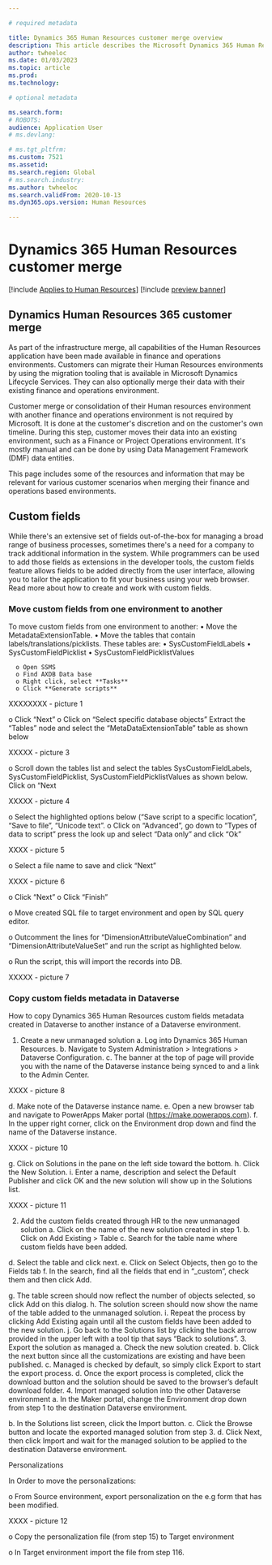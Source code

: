 ```yaml
---

# required metadata

title: Dynamics 365 Human Resources customer merge overview
description: This article describes the Microsoft Dynamics 365 Human Resources customer merge.
author: twheeloc
ms.date: 01/03/2023
ms.topic: article
ms.prod: 
ms.technology: 

# optional metadata

ms.search.form: 
# ROBOTS: 
audience: Application User
# ms.devlang: 

# ms.tgt_pltfrm: 
ms.custom: 7521
ms.assetid: 
ms.search.region: Global
# ms.search.industry: 
ms.author: twheeloc
ms.search.validFrom: 2020-10-13
ms.dyn365.ops.version: Human Resources

---
```

# Dynamics 365 Human Resources customer merge 

[!include [Applies to Human Resources](../includes/applies-to-hr.md)]
[!include [preview banner](../includes/preview-banner.md)]

## Dynamics Human Resources 365 customer merge

As part of the infrastructure merge, all capabilities of the Human Resources application have been made available in finance and operations environments. Customers can migrate their Human Resources environments by using the migration tooling that is available in Microsoft Dynamics Lifecycle Services. They can also optionally merge their data with their existing finance and operations environment.

Customer merge or consolidation of their Human resources environment with another finance and operations environment is not required by Microsoft. It is done at the customer's discretion and on the customer's own timeline. During this step, customer moves their data into an existing environment, such as a Finance or Project Operations environment. It's mostly manual and can be done by using Data Management Framework (DMF) data entities.

This page includes some of the resources and information that may be relevant for various customer scenarios when merging their finance and operations based environments. 

## Custom fields
While there's an extensive set of fields out-of-the-box for managing a broad range of business processes, sometimes there's a need for a company to track additional information in the system. While programmers can be used to add those fields as extensions in the developer tools, the custom fields feature allows fields to be added directly from the user interface, allowing you to tailor the application to fit your business using your web browser. Read more about how to create and work with custom fields. 

### Move custom fields from one environment to another
To move custom fields from one environment to another: 
•	Move the MetadataExtensionTable.
•	Move the tables that contain labels/translations/picklists. These tables are:
  •	SysCustomFieldLabels
  • SysCustomFieldPicklist
  • SysCustomFieldPicklistValues

      o	Open SSMS
      o	Find AXDB Data base
      o	Right click, select **Tasks**
      o	Click **Generate scripts**
      
      
 XXXXXXXX - picture 1
     
o	Click “Next”
o	Click on “Select specific database objects”
Extract the “Tables” node and select the “MetaDataExtensionTable” table as shown below

XXXXX - picture 3

o	Scroll down the tables list and select the tables  SysCustomFieldLabels, SysCustomFieldPicklist, SysCustomFieldPicklistValues as shown below.
Click on “Next

XXXXX - picture 4

o	Select the highlighted options below (“Save script to a specific location”, “Save to file”, “Unicode text”.
o	Click on “Advanced”, go down to “Types of data to script” press the look up and select “Data only” and  click “Ok”

XXXX - picture 5

o	 Select a file name to save and click “Next”

XXXX - picture 6

o	Click “Next”
o	Click “Finish”


o	Move created SQL file to target environment and open by SQL query editor.

o	Outcomment the lines for “DimensionAttributeValueCombination” and “DimensionAttributeValueSet” and run the script as highlighted below. 

o	Run the script, this will import the records into DB.

XXXXX - picture 7

### Copy custom fields metadata in Dataverse

How to copy Dynamics 365 Human Resources custom fields metadata created in Dataverse to another instance of a Dataverse environment.

1.	Create a new unmanaged solution
a.	Log into Dynamics 365 Human Resources.
b.	Navigate to System Administration > Integrations > Dataverse Configuration.
c.	The banner at the top of page will provide you with the name of the Dataverse instance being synced to and a link to the Admin Center. 

XXXX - picture 8

d.	Make note of the Dataverse instance name.
e.	Open a new browser tab and navigate to PowerApps Maker portal (https://make.powerapps.com).
f.	In the upper right corner, click on the Environment drop down and find the name of the Dataverse instance.

XXXX - picture 10

g.	Click on Solutions in the pane on the left side toward the bottom.
h.	Click the New Solution.
i.	Enter a name, description and select the Default Publisher and click OK and the new solution will show up in the Solutions list.

XXXX - picture 11

2.	Add the custom fields created through HR to the new unmanaged solution
a.	Click on the name of the new solution created in step 1.
b.	Click on Add Existing > Table
c.	Search for the table name where custom fields have been added. 

d.	Select the table and click next.
e.	Click on Select Objects, then go to the Fields tab
f.	In the search, find all the fields that end in “_custom”, check them and then click Add. 

g.	The table screen should now reflect the number of objects selected, so click Add on this dialog.
h.	The solution screen should now show the name of the table added to the unmanaged solution.
i.	Repeat the process by clicking Add Existing again until all the custom fields have been added to the new solution.
j.	Go back to the Solutions list by clicking the back arrow provided in the upper left with a tool tip that says “Back to solutions”.
3.	Export the solution as managed
a.	Check the new solution created.
b.	Click the next button since all the customizations are existing and have been published.
c.	Managed is checked by default, so simply click Export to start the export process.
d.	Once the export process is completed, click the download button and the solution should be saved to the browser’s default download folder.
4.	Import managed solution into the other Dataverse environment
a.	In the Maker portal, change the Environment drop down from step 1 to the destination Dataverse environment.


b.	In the Solutions list screen, click the Import button.
c.	Click the Browse button and locate the exported managed solution from step 3.
d.	Click Next, then click Import and wait for the managed solution to be applied to the destination Dataverse environment.


Personalizations

In Order to move the personalizations:

o	From Source environment, export personalization on the e.g form that has been modified. 

XXXX - picture 12

o	Copy the personalization file (from step 15) to Target environment

o	In Target environment import the file from step 116.









